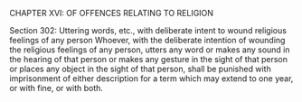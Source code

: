CHAPTER XVI: OF OFFENCES RELATING TO RELIGION

Section 302: Uttering words, etc., with deliberate intent to wound religious feelings of any person
Whoever, with the deliberate intention of wounding the religious feelings of any person, utters any word or makes any sound in the hearing of that person or makes any gesture in the sight of that person or places any object in the sight of that person, shall be punished with imprisonment of either description for a term which may extend to one year, or with fine, or with both.
